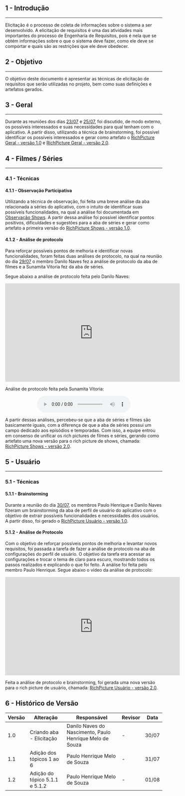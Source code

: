 ## 1 - Introdução
---
Elicitação é o processo de coleta de informações sobre o sistema a ser desenvolvido. A elicitação de requisitos é uma das atividades mais importantes do processo de Engenharia de Requisitos, pois é nela que se obtém informações sobre o que o sistema deve fazer, como ele deve se comportar e quais são as restrições que ele deve obedecer.

## 2 - Objetivo
---
O objetivo deste documento é apresentar as técnicas de elicitação de requisitos que serão utilizadas no projeto, bem como suas definições e artefatos gerados. 

## 3 - Geral
---
Durante as reuniões dos dias [23/07](../Atas/reuniao_23_07.md) e [25/07](../Atas/reuniao_25_07.md), foi discutido, de modo externo, os possíveis interessados e suas necessidades para qual tenham com o aplicativo. A partir disso, utilizando a técnica de brainstorming, foi possível identificar os possíveis interessados e gerar como artefato o [RichPicture Geral - versão 1.0](../Pre-rastreabilidade/richpicture.md#v1geral) e [RichPicture Geral - versão 2.0](../Pre-rastreabilidade/richpicture.md#v2geral).

## 4 - Filmes / Séries
---
### 4.1 - Técnicas

#### 4.1.1 - Observação Participativa
Utilizando a técnica de observação, foi feita uma breve análise da aba relacionada a séries do aplicativo, com o intuito de identificar suas possíveis funcionalidades, na qual a análise foi documentada em [Observação Shows](../documentacao/observacaoShows.md). A partir dessa análise foi possível identificar pontos positivos, dificuldades e sugestões para a aba de séries e gerar como artefato a primeira versão do [RichPicture Shows - versão 1.0](../Pre-rastreabilidade/richpicture.md#v1shows).

#### 4.1.2 - Análise de protocolo
Para reforçar possíveis pontos de melhoria e identificar novas funcionalidades, foram feitas duas análises de protocolo, na qual na reunião do dia [29/07](../Atas/reuniao_29_07.md) o membro Danilo Naves fez a análise de protocolo da aba de filmes e a Sunamita Vitoria fez da aba de séries.

Segue abaixo a análise de protocolo feita pelo Danilo Naves:
<center>
<iframe width="560" height="315" src="https://www.youtube.com/embed/-PtVC4qcJpo" frameborder="0" allowfullscreen></iframe>
</center>

Análise de protocolo feita pela Sunamita Vitoria:
<center>
<audio controls>
  <source src="../images/analiseProtocoloSeries.mp3" type="audio/mpeg">
  Seu navegador não suporta o elemento de áudio.
</audio>
</center>

A partir dessas análises, percebeu-se que a aba de séries e filmes são basicamente iguais, com a diferença de que a aba de séries possui um campo dedicado aos episódios e temporadas. Com isso, a equipe entrou em consenso de unificar os rich pictures de filmes e séries, gerando como artefato uma nova versão para o rich picture de shows, chamada: [RichPicture Shows - versão 2.0](../Pre-rastreabilidade/richpicture.md#v2shows).

## 5 - Usuário
---
### 5.1 - Técnicas

#### 5.1.1 - Brainstorming
Durante a reunião do dia [30/07](../Atas/reuniao_30_07.md), os membros Paulo Henrique e Danilo Naves fizeram um brainstorming da aba de perfil de usuário do aplicativo com o objetivo de extrair possíveis funcionalidades e necessidades dos usuários. A partir disso, foi gerado o [RichPicture Usuário - versão 1.0](../Pre-rastreabilidade/richpicture.md#v1usuario).

#### 5.1.2 - Análise de Protocolo
Com o objetivo de reforçar possíveis pontos de melhoria e levantar novos requisitos, foi passada a tarefa de fazer a análise de protocolo na aba de configurações do perfil de usuário. O objetivo da tarefa era acessar as configurações e trocar o tema de claro para escuro, mostrando todos os passos realizados e explicando o que foi feito. A análise foi feita pelo membro Paulo Henrique. Segue abaixo o vídeo da análise de protocolo:

<center>
<iframe width="560" height="315" src="https://www.youtube.com/embed/ZCHwscVyR6E?si=0Fd2ZefGvImdKBnp" title="YouTube video player" frameborder="0" allow="accelerometer; autoplay; clipboard-write; encrypted-media; gyroscope; picture-in-picture; web-share" referrerpolicy="strict-origin-when-cross-origin" allowfullscreen></iframe>
</center>

Feita a análise de protocolo e brainstorming, foi gerada uma nova versão para o rich picture de usuário, chamada: [RichPicture Usuário - versão 2.0](../Pre-rastreabilidade/richpicture.md#v2usuario).

## 6 - Histórico de Versão

| Versão | Alteração | Responsável | Revisor | Data |
|--------|-----------|-------------|---------|------|
| 1.0 | Criando aba - Elicitação | Danilo Naves do Nascimento, Paulo Henrique Melo de Souza | - | 30/07 |
| 1.1 | Adição dos tópicos 1 ao 6 | Paulo Henrique Melo de Souza | - | 31/07 |
| 1.2 | Adição do tópico 5.1.1 e 5.1.2 | Paulo Henrique Melo de Souza | - | 01/08 |